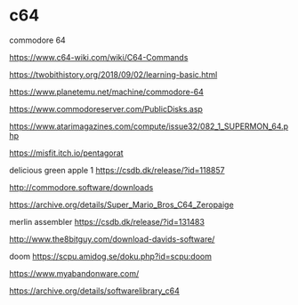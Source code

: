 # c64

commodore 64

https://www.c64-wiki.com/wiki/C64-Commands

https://twobithistory.org/2018/09/02/learning-basic.html

https://www.planetemu.net/machine/commodore-64

https://www.commodoreserver.com/PublicDisks.asp

https://www.atarimagazines.com/compute/issue32/082_1_SUPERMON_64.php

https://misfit.itch.io/pentagorat

delicious green apple 1
https://csdb.dk/release/?id=118857

http://commodore.software/downloads

https://archive.org/details/Super_Mario_Bros_C64_Zeropaige

merlin assembler
https://csdb.dk/release/?id=131483

http://www.the8bitguy.com/download-davids-software/


doom
https://scpu.amidog.se/doku.php?id=scpu:doom


https://www.myabandonware.com/

https://archive.org/details/softwarelibrary_c64

